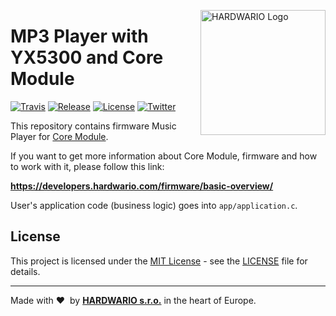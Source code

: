 <a href="https://www.hardwario.com/"><img src="https://www.hardwario.com/ci/assets/hw-logo.svg" width="200" alt="HARDWARIO Logo" align="right"></a>

# MP3 Player with YX5300 and Core Module

[![Travis](https://img.shields.io/travis/bigclownprojects/bcf-radio-music-player/master.svg)](https://travis-ci.org/bigclownprojects/bcf-radio-music-player)
[![Release](https://img.shields.io/github/release/bigclownprojects/bcf-radio-music-player.svg)](https://github.com/bigclownprojects/bcf-radio-music-player/releases)
[![License](https://img.shields.io/github/license/bigclownprojects/bcf-radio-music-player.svg)](https://github.com/bigclownprojects/bcf-radio-music-player/blob/master/LICENSE)
[![Twitter](https://img.shields.io/twitter/follow/hardwario_en.svg?style=social&label=Follow)](https://twitter.com/hardwario_en)

This repository contains firmware Music Player for [Core Module](https://shop.bigclown.com/core-module).

If you want to get more information about Core Module, firmware and how to work with it, please follow this link:

**https://developers.hardwario.com/firmware/basic-overview/**

User's application code (business logic) goes into `app/application.c`.

## License

This project is licensed under the [MIT License](https://opensource.org/licenses/MIT/) - see the [LICENSE](LICENSE) file for details.

---

Made with &#x2764;&nbsp; by [**HARDWARIO s.r.o.**](https://www.hardwario.com/) in the heart of Europe.
